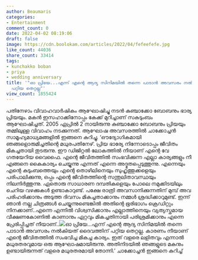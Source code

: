 ```yaml
---
author: Beaumaris
categories:
- Entertainment
comment_count: 0
date: 2022-04-02 08:19:06
draft: false
image: https://cdn.boolokam.com/articles/2022/04/fefeefefe.jpg
like_count: 44036
share_count: 33414
tags:
- kunchakko boban
- priya
- wedding anniversary
title: '"ഓ പ്രിയേ...എന്ന് എന്റെ ആദ്യ സിനിമയിൽ തന്നെ പാടാൻ അവസരം നൽകിയത് ദൈവത്തിന്
  പറ്റിയ തെറ്റല്ല"'
view_count: 1855424
---
```


പതിനേഴാം വിവാഹവാർഷികം ആഘോഷിച്ചു നടൻ കുഞ്ചാക്കോ ബോബനും ഭാര്യ പ്രിയയും. മകൻ ഇസഹാക്കിനോപ്പം കേക്ക് മുറിച്ചാണ് സകുടുംബം ആഘോഷിച്ചത്. 2005 ഏപ്രിൽ 2 നായിരുന്നു കുഞ്ചാക്കോ ബോബനും പ്രിയയും തമ്മിലുള്ള വിവാഹം നടക്കുന്നത്. ആഘോഷ അവസരത്തിൽ ചാക്കോച്ചൻ സാമൂഹ്യമാധ്യമങ്ങളിൽ ഇങ്ങനെ കുറിച്ചു. ‘ഔദ്യോഗികമായി ഞങ്ങളൊരുമിച്ചതിന്റെ മധുരപതിനേഴ്. പ്രിയ ഭാര്യേ നിന്നോടൊപ്പം ജീവിതം മികച്ചതായി തുടരുന്നു. ഈ ഡിജിറ്റൽ ലോകത്തിൽ നീയാണ് എന്റെ വേ​ഗതയേറിയ വൈഫൈ. എന്റെ ജീവിതത്തിൽ സംഭവിക്കുന്ന എല്ലാ കാര്യങ്ങളും നീ എങ്ങനെ കൈകാര്യം ചെയ്യുന്നു എന്നത് എന്നെ അദ്ഭുതപ്പെടുത്തുന്നു. എന്നെയും എന്റെ കുടുംബത്തെയും എന്റെ തൊഴിലിനെയും സുഹൃത്തുക്കളെയും പരിപാലിക്കുന്നു, ഒപ്പം എന്റെ ജീവിതത്തിന്റെ സന്തുലിതാവസ്ഥയും നിലനിർത്തുന്നു. ഏതൊരു സാധാരണ ദമ്പതികളെയും പോലെ നമുക്കിടയിലും ചെറിയ വഴക്കുകൾ ഉണ്ടാകാറുണ്ട്. പക്ഷേ രാത്രി അവസാനിക്കുന്നതിന് മുമ്പ് അവ പരിഹരിക്കാനും അടുത്ത ​ദിവസം മികച്ചതാക്കാനും നമ്മൾ ശ്രദ്ധിക്കാറുമുണ്ട്. ഇന്ന് ഞാൻ നല്ല ചിത്രങ്ങൾ ചെയ്യുന്നുണ്ടെങ്കിൽ അതിന്റെ ഭൂരിഭാ​ഗം ക്രെഡിറ്റും നിനക്കാണ്..എന്നെ എന്നിൽ വിശ്വസിക്കാനും എല്ലാത്തിനെയും വ്യത്യസ്തമായ വീക്ഷണകോണിൽ കാണാനും ഏറ്റവും മികച്ചതിനായി പരിശ്രമിക്കാനും എന്നെ പ്രേരിപ്പിച്ചത് നീയാണ്..![](https://cdn.boolokam.com/articles/2022/04/fefeefefe.jpg)ഓ പ്രിയേ...എന്ന് എന്റെ ആദ്യ സിനിമയിൽ തന്നെ പാടാൻ അവസരം നൽകിയത് ദൈവത്തിന് പറ്റിയ തെറ്റല്ല. കാരണം നീയാണ് എന്റെ ജീവിതത്തിൽ സംഭവിച്ച മികച്ച കാര്യം. ഇത് വളരെ ലളിതവും എന്നാൽ മധുരതരവുമായ ഒരു ആഘോഷമായിരുന്നു. അതിനിടയിൽ ഞങ്ങളുടെ മകനും ഉണ്ടായിരുന്നത് വളരെ മധുരതരമായി തോന്നി.’ ചാക്കോച്ചൻ ഇങ്ങനെ കുറിച്ച്